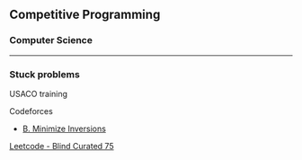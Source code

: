 ## Competitive Programming

### Computer Science

---

### Stuck problems

USACO training

Codeforces

- [B. Minimize Inversions](https://codeforces.com/problemset/problem/1918/B)

[Leetcode - Blind Curated 75](https://leetcode.com/list/xoqag3yj/)
